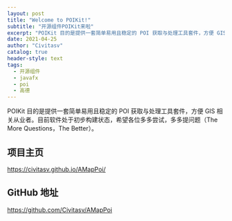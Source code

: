 ```yaml
---
layout: post
title: "Welcome to POIKit!"
subtitle: "开源组件POIKit来啦"
excerpt: "POIKit 目的是提供一套简单易用且稳定的 POI 获取与处理工具套件，方便 GIS 相关从业者"
date: 2021-04-25
author: "Civitasv"
catalog: true
header-style: text
tags:
  - 开源组件
  - javafx
  - poi
  - 高德
---
```


POIKit 目的是提供一套简单易用且稳定的 POI 获取与处理工具套件，方便 GIS 相关从业者。目前软件处于初步构建状态，希望各位多多尝试，多多提问题（The More Questions，The Better）。

## 项目主页

<https://civitasv.github.io/AMapPoi/>

## GitHub 地址

<https://github.com/Civitasv/AMapPoi>
